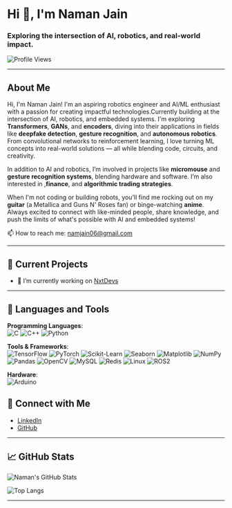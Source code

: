 # Hi 👋, I'm Naman Jain

### Exploring the intersection of AI, robotics, and real-world impact.

![Profile Views](https://komarev.com/ghpvc/?username=nahmahn&label=Profile%20views&color=0e75b6&style=flat)

---

## About Me

Hi, I'm Naman Jain! I'm an aspiring robotics engineer and AI/ML enthusiast with a passion for creating impactful technologies.Currently building at the intersection of AI, robotics, and embedded systems. I'm exploring **Transformers**, **GANs**, and **encoders**, diving into their applications in fields like **deepfake detection**, **gesture recognition**, and **autonomous robotics**. From convolutional networks to reinforcement learning, I love turning ML concepts into real-world solutions — all while blending code, circuits, and creativity.


In addition to AI and robotics, I’m involved in projects like **micromouse** and **gesture recognition systems**, blending hardware and software. I’m also interested in ,**finance**, and **algorithmic trading strategies**.

When I'm not coding or building robots, you'll find me rocking out on my **guitar** (a Metallica and Guns N' Roses fan) or binge-watching **anime**. Always excited to connect with like-minded people, share knowledge, and push the limits of what's possible with AI and embedded systems!

📫 How to reach me: [namjain06@gmail.com](mailto:namjain06@gmail.com)

---

## 🚀 Current Projects

- 🔭 I’m currently working on [NxtDevs](https://github.com/Epic021/NxtDevs_Project-)

---

## 🧰 Languages and Tools

**Programming Languages**:  
![C](https://img.shields.io/badge/C-%2300599C.svg?&style=for-the-badge&logo=c&logoColor=white) ![C++](https://img.shields.io/badge/C%2B%2B-%2300599C.svg?&style=for-the-badge&logo=c%2B%2B&logoColor=white) ![Python](https://img.shields.io/badge/Python-%233776AB.svg?&style=for-the-badge&logo=python&logoColor=white)

**Tools & Frameworks**:  
![TensorFlow](https://img.shields.io/badge/TensorFlow-%23FF6F00.svg?&style=for-the-badge&logo=tensorflow&logoColor=white) ![PyTorch](https://img.shields.io/badge/PyTorch-%23EE4C2C.svg?&style=for-the-badge&logo=pytorch&logoColor=white) ![Scikit-Learn](https://img.shields.io/badge/Scikit--Learn-%23F7931E.svg?&style=for-the-badge&logo=scikit-learn&logoColor=white) ![Seaborn](https://img.shields.io/badge/Seaborn-%230E4C92.svg?&style=for-the-badge&logo=seaborn&logoColor=white) ![Matplotlib](https://img.shields.io/badge/Matplotlib-%230099C8.svg?&style=for-the-badge&logo=matplotlib&logoColor=white) ![NumPy](https://img.shields.io/badge/NumPy-%23013243.svg?&style=for-the-badge&logo=numpy&logoColor=white) ![Pandas](https://img.shields.io/badge/Pandas-%23150458.svg?&style=for-the-badge&logo=pandas&logoColor=white) ![OpenCV](https://img.shields.io/badge/OpenCV-%23A6A6A6.svg?&style=for-the-badge&logo=opencv&logoColor=white) ![MySQL](https://img.shields.io/badge/MySQL-%234479A1.svg?&style=for-the-badge&logo=mysql&logoColor=white) ![Redis](https://img.shields.io/badge/Redis-%23DC382D.svg?&style=for-the-badge&logo=redis&logoColor=white) ![Linux](https://img.shields.io/badge/Linux-%23FCC624.svg?&style=for-the-badge&logo=linux&logoColor=black) ![ROS2](https://img.shields.io/badge/ROS2-%23007ACC.svg?&style=for-the-badge&logo=ros&logoColor=white)

**Hardware**:  
![Arduino](https://img.shields.io/badge/Arduino-%230097A7.svg?&style=for-the-badge&logo=arduino&logoColor=white)

## 💬 Connect with Me

- [LinkedIn](https://www.linkedin.com/in/nahmahn)
- [GitHub](https://github.com/nahmahn)

---

## 📈 GitHub Stats

![Naman's GitHub Stats](https://github-readme-stats.vercel.app/api?username=nahmahn&show_icons=true&hide_title=true&count_private=true&hide=prs&theme=radical)

![Top Langs](https://github-readme-stats.vercel.app/api/top-langs/?username=nahmahn&langs_count=8&layout=compact&theme=radical)

---
